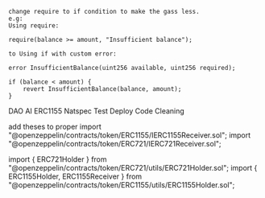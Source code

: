 ```
change require to if condition to make the gass less.
e.g:
Using require:

require(balance >= amount, "Insufficient balance");

to Using if with custom error:

error InsufficientBalance(uint256 available, uint256 required);

if (balance < amount) {
    revert InsufficientBalance(balance, amount);
}
```

DAO
AI
ERC1155
Natspec
Test
Deploy
Code Cleaning

add theses to proper
import "@openzeppelin/contracts/token/ERC1155/IERC1155Receiver.sol";
import "@openzeppelin/contracts/token/ERC721/IERC721Receiver.sol";

import { ERC721Holder } from "@openzeppelin/contracts/token/ERC721/utils/ERC721Holder.sol";
import { ERC1155Holder, ERC1155Receiver } from "@openzeppelin/contracts/token/ERC1155/utils/ERC1155Holder.sol";